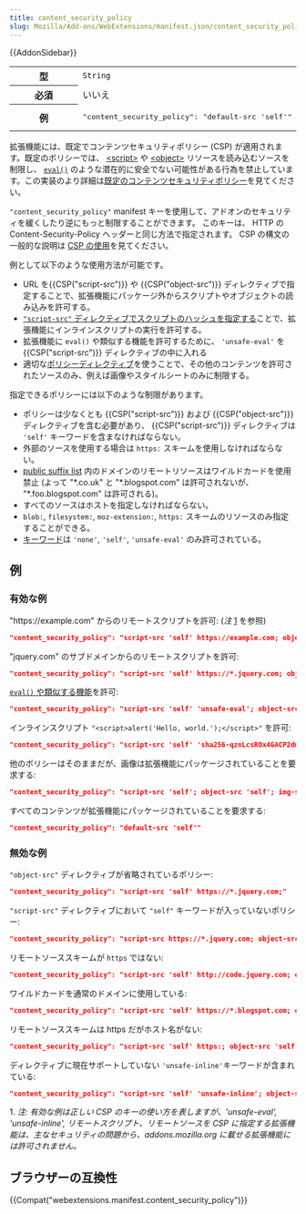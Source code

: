 ```yaml
---
title: content_security_policy
slug: Mozilla/Add-ons/WebExtensions/manifest.json/content_security_policy
---
```


{{AddonSidebar}}

<table class="fullwidth-table standard-table">
  <tbody>
    <tr>
      <th scope="row" style="width: 30%">型</th>
      <td><code>String</code></td>
    </tr>
    <tr>
      <th scope="row">必須</th>
      <td>いいえ</td>
    </tr>
    <tr>
      <th scope="row">例</th>
      <td>
        <pre class="brush: json no-line-numbers">
"content_security_policy": "default-src 'self'"</pre
        >
      </td>
    </tr>
  </tbody>
</table>

拡張機能には、既定でコンテンツセキュリティポリシー (CSP) が適用されます。既定のポリシーでは、 [\<script>](/ja/docs/Web/HTML/Element/script) や [\<object>](/ja/docs/Web/HTML/Element/object) リソースを読み込むソースを制限し、 [`eval()`](/ja/docs/Web/JavaScript/Reference/Global_Objects/eval) のような潜在的に安全でない可能性がある行為を禁止しています。この実装のより詳細は[既定のコンテンツセキュリティポリシー](/ja/docs/Mozilla/Add-ons/WebExtensions/Content_Security_Policy#default_content_security_policy)を見てください。

`"content_security_policy"` manifest キーを使用して、アドオンのセキュリティを緩くしたり逆にもっと制限することができます。 このキーは、 HTTP の Content-Security-Policy ヘッダーと同じ方法で指定されます。 CSP の構文の一般的な説明は [CSP の使用](/ja/docs/Web/HTTP/CSP)を見てください。

例として以下のような使用方法が可能です。

- URL を{{CSP("script-src")}} や {{CSP("object-src")}} ディレクティブで指定することで、拡張機能にパッケージ外からスクリプトやオブジェクトの読み込みを許可する。
- [`"script-src"` ディレクティブでスクリプトのハッシュを指定する](/ja/docs/Web/HTTP/Headers/Content-Security-Policy/script-src#unsafe_inline_script)ことで、拡張機能にインラインスクリプトの実行を許可する。
- 拡張機能に `eval()` や類似する機能を許可するために、 `'unsafe-eval'` を {{CSP("script-src")}} ディレクティブの中に入れる
- 適切な[ポリシーディレクティブ](/ja/docs/Web/HTTP/Headers/Content-Security-Policy)を使うことで、その他のコンテンツを許可されたソースのみ、例えば画像やスタイルシートのみに制限する。

指定できるポリシーには以下のような制限があります。

- ポリシーは少なくとも {{CSP("script-src")}} および {{CSP("object-src")}} ディレクティブを含む必要があり、 {{CSP("script-src")}} ディレクティブは `'self'` キーワードを含まなければならない。
- 外部のソースを使用する場合は `https:` スキームを使用しなければならない。
- [public suffix list](https://publicsuffix.org/list/) 内のドメインのリモートリソースはワイルドカードを使用禁止 (よって "\*.co.uk" と "\*.blogspot.com" は許可されないが、 "\*.foo.blogspot.com" は許可される)。
- すべてのソースはホストを指定しなければならない。
- `blob:`, `filesystem:`, `moz-extension:`, `https:` スキームのリソースのみ指定することができる。
- [キーワード](/ja/docs/Web/HTTP/Headers/Content-Security-Policy/default-src#sources)は `'none'`, `'self'`, `'unsafe-eval'` のみ許可されている。

## 例

### 有効な例

"https\://example.com" からのリモートスクリプトを許可: (_注_ [1](#examplenote_1) を参照)

```json
"content_security_policy": "script-src 'self' https://example.com; object-src 'self'"
```

"jquery.com" のサブドメインからのリモートスクリプトを許可:

```json
"content_security_policy": "script-src 'self' https://*.jquery.com; object-src 'self'"
```

[`eval()` や類似する機能](/ja/docs/Mozilla/Add-ons/WebExtensions/Content_Security_Policy#eval%28%29_and_friends)を許可:

```json
"content_security_policy": "script-src 'self' 'unsafe-eval'; object-src 'self';"
```

インラインスクリプト `"<script>alert('Hello, world.');</script>"` を許可:

```json
"content_security_policy": "script-src 'self' 'sha256-qznLcsROx4GACP2dm0UCKCzCG+HiZ1guq6ZZDob/Tng='; object-src 'self'"
```

他のポリシーはそのままだが、画像は拡張機能にパッケージされていることを要求する:

```json
"content_security_policy": "script-src 'self'; object-src 'self'; img-src 'self'"
```

すべてのコンテンツが拡張機能にパッケージされていることを要求する:

```json
"content_security_policy": "default-src 'self'"
```

### 無効な例

`"object-src"` ディレクティブが省略されているポリシー:

```json
"content_security_policy": "script-src 'self' https://*.jquery.com;"
```

`"script-src"` ディレクティブにおいて `"self"` キーワードが入っていないポリシー:

```json
"content_security_policy": "script-src https://*.jquery.com; object-src 'self'"
```

リモートソーススキームが `https` ではない:

```json
"content_security_policy": "script-src 'self' http://code.jquery.com; object-src 'self'"
```

ワイルドカードを通常のドメインに使用している:

```json
"content_security_policy": "script-src 'self' https://*.blogspot.com; object-src 'self'"
```

リモートソーススキームは https だがホスト名がない:

```json
"content_security_policy": "script-src 'self' https:; object-src 'self'"
```

ディレクティブに現在サポートしていない `'unsafe-inline'`キーワードが含まれている:

```json
"content_security_policy": "script-src 'self' 'unsafe-inline'; object-src 'self'"
```

1\. _注: 有効な例は正しい CSP のキーの使い方を表しますが、'unsafe-eval', 'unsafe-inline', リモートスクリプト、リモートソースを CSP に指定する拡張機能は、主なセキュリティの問題から、addons.mozilla.org に載せる拡張機能には許可されません。_

## ブラウザーの互換性

{{Compat("webextensions.manifest.content_security_policy")}}
